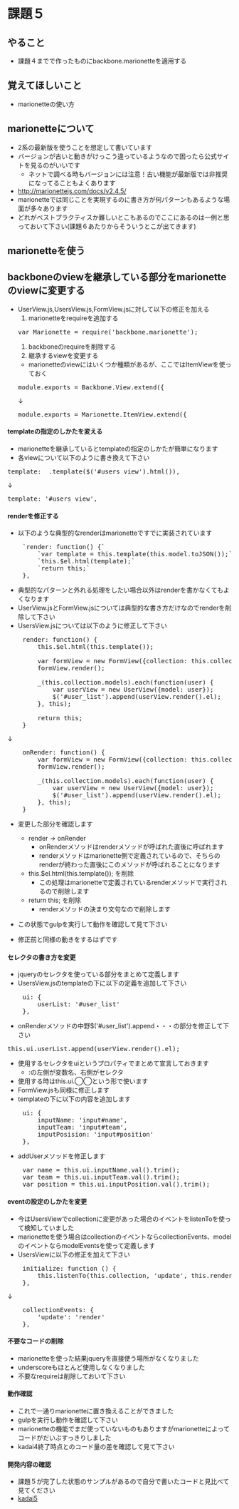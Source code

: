 # 課題５
## やること
* 課題４までで作ったものにbackbone.marionetteを適用する

## 覚えてほしいこと
* marionetteの使い方

## marionetteについて

* 2系の最新版を使うことを想定して書いています
* バージョンが古いと動きがけっこう違っているようなので困ったら公式サイトを見るのがいいです
  * ネットで調べる時もバージョンには注意！古い機能が最新版では非推奨になってることもよくあります
* http://marionettejs.com/docs/v2.4.5/
* marionetteでは同じことを実現するのに書き方が何パターンもあるような場面が多々あります
* どれがベストプラクティスか難しいとこもあるのでここにあるのは一例と思っておいて下さい(課題６あたりからそういうとこが出てきます)

## marionetteを使う

## backboneのviewを継承している部分をmarionetteのviewに変更する

* UserView.js,UsersView.js,FormView.jsに対して以下の修正を加える
  1. marionetteをrequireを追加する
  <pre>var Marionette = require('backbone.marionette');</pre>
  1. backboneのrequireを削除する
  1. 継承するviewを変更する
    * marionetteのviewにはいくつか種類があるが、ここではItemViewを使っておく
  <pre>module.exports = Backbone.View.extend({</pre>
    ↓
  <pre>module.exports = Marionette.ItemView.extend({</pre>

#### templateの指定のしかたを変える

* marionetteを継承しているとtemplateの指定のしかたが簡単になります
* 各viewについて以下のように書き換えて下さい
<pre>template: _.template($('#users_view').html()),</pre>
↓
<pre>template: '#users_view',</pre>

#### renderを修正する

* 以下のような典型的なrenderはmarionetteですでに実装されています
<pre>
    `render: function() {`
        `var template = this.template(this.model.toJSON());`
        `this.$el.html(template);`
        `return this;`
    },
</pre>
* 典型的なパターンと外れる処理をしたい場合以外はrenderを書かなくてもよくなります
* UserView.jsとFormView.jsについては典型的な書き方だけなのでrenderを削除して下さい
* UsersView.jsについては以下のように修正して下さい
<pre>
    render: function() {
        this.$el.html(this.template());

        var formView = new FormView({collection: this.collection});
        formView.render();

        _(this.collection.models).each(function(user) {
            var userView = new UserView({model: user});
            $('#user_list').append(userView.render().el);
        }, this);

        return this;
    }
</pre>
↓
<pre>
    onRender: function() {
        var formView = new FormView({collection: this.collection});
        formView.render();

        _(this.collection.models).each(function(user) {
            var userView = new UserView({model: user});
            $('#user_list').append(userView.render().el);
        }, this);
    }
</pre>
* 変更した部分を確認します
  * render -> onRender
    * onRenderメソッドはrenderメソッドが呼ばれた直後に呼ばれます
    * renderメソッドはmarionette側で定義されているので、そちらのrenderが終わった直後にこのメソッドが呼ばれることになります
  * this.$el.html(this.template()); を削除
    * この処理はmarionetteで定義されているrenderメソッドで実行されるので削除します
  * return this; を削除
    * renderメソッドの決まり文句なので削除します

* この状態でgulpを実行して動作を確認して見て下さい
* 修正前と同様の動きをするはずです

#### セレクタの書き方を変更

* jqueryのセレクタを使っている部分をまとめて定義します
* UsersView.jsのtemplateの下に以下の定義を追加して下さい
<pre>
    ui: {
        userList: '#user_list'
    },
</pre>
* onRenderメソッドの中野$('#user_list').append・・・の部分を修正して下さい
<pre>this.ui.userList.append(userView.render().el);</pre>
* 使用するセレクタをuiというプロパティでまとめて宣言しておきます
  * :の左側が変数名、右側がセレクタ
* 使用する時はthis.ui.◯◯という形で使います
* FormView.jsも同様に修正します
* templateの下に以下の内容を追加します
<pre>
    ui: {
        inputName: 'input#name',
        inputTeam: 'input#team',
        inputPosision: 'input#position'
    },
</pre>
* addUserメソッドを修正します
<pre>
    var name = this.ui.inputName.val().trim();
    var team = this.ui.inputTeam.val().trim();
    var position = this.ui.inputPosition.val().trim();
</pre>

#### eventの設定のしかたを変更

* 今はUsersViewでcollectionに変更があった場合のイベントをlistenToを使って検知していました
* marionetteを使う場合はcollectionのイベントならcollectionEvents、modelのイベントならmodelEventsを使って定義します
* UsersViewに以下の修正を加えて下さい
<pre>
    initialize: function () {
        this.listenTo(this.collection, 'update', this.render);
    },
</pre>
↓
<pre>
    collectionEvents: {
        'update': 'render'
    },
</pre>

#### 不要なコードの削除

* marionetteを使った結果jqueryを直接使う場所がなくなりました
* underscoreもほとんど使用しなくなりました
* 不要なrequireは削除しておいて下さい

#### 動作確認

* これで一通りmarionetteに置き換えることができました
* gulpを実行し動作を確認して下さい
* marionetteの機能でまだ使っていないものもありますがmarionetteによってコードがだいぶすっきりしました
* kadai4終了時点とのコード量の差を確認して見て下さい

#### 開発内容の確認
* 課題５が完了した状態のサンプルがあるので自分で書いたコードと見比べて見てください
* [kadai5](./kadai5)
